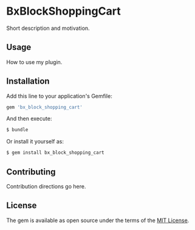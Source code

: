 # BxBlockShoppingCart
Short description and motivation.

## Usage
How to use my plugin.

## Installation
Add this line to your application's Gemfile:

```ruby
gem 'bx_block_shopping_cart'
```

And then execute:
```bash
$ bundle
```

Or install it yourself as:
```bash
$ gem install bx_block_shopping_cart
```

## Contributing
Contribution directions go here.

## License
The gem is available as open source under the terms of the [MIT License](https://opensource.org/licenses/MIT).
